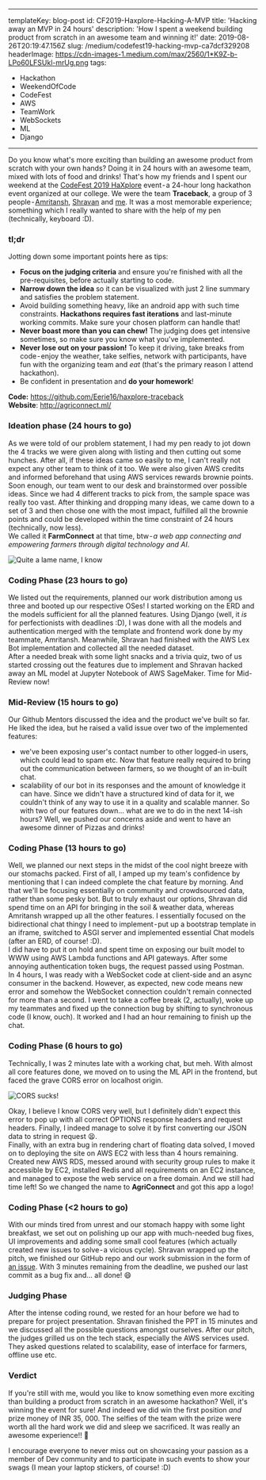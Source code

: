  ---
templateKey: blog-post
id: CF2019-Haxplore-Hacking-A-MVP
title: 'Hacking away an MVP in 24 hours'
description: 'How I spent a weekend building product from scratch in an awesome team and winning it!'
date: 2019-08-26T20:19:47.156Z
slug: /medium/codefest19-hacking-mvp-ca7dcf329208
headerImage: https://cdn-images-1.medium.com/max/2560/1*K9Z-b-LPo60LFSUkl-mrUg.png
tags:
  - Hackathon
  - WeekendOfCode
  - CodeFest
  - AWS
  - TeamWork
  - WebSockets
  - ML
  - Django

---

Do you know what's more exciting than building an awesome product from scratch with your own hands? Doing it in 24 hours with an awesome team, mixed with lots of food and drinks! That's how my friends and I spent our weekend at the [CodeFest 2019 HaXplore](https://codefest.tech/haxplore) event - a 24-hour long hackathon event organized at our college. We were the team **Traceback**, a group of 3 people - [Amritansh](https://github.com/Eerie16), [Shravan](https://github.com/BAJUKA) and [me](https://shivanshs9.me/).
It was a most memorable experience; something which I really wanted to share with the help of my pen (technically, keyboard :D).

### tl;dr
Jotting down some important points here as tips:
- **Focus on the judging criteria** and ensure you're finished with all the pre-requisites, before actually starting to code. 
- **Narrow down the idea** so it can be visualized with just 2 line summary and satisfies the problem statement.
- Avoid building something heavy, like an android app with such time constraints. **Hackathons requires fast iterations** and last-minute working commits. Make sure your chosen platform can handle that!
- **Never boast more than you can chew!** The judging does get intensive sometimes, so make sure you know what you've implemented.
- **Never lose out on your passion!** To keep it driving, take breaks from code - enjoy the weather, take selfies, network with participants, have fun with the organizing team and *eat* (that's the primary reason I attend hackathon).
- Be confident in presentation and **do your homework**!

**Code:** https://github.com/Eerie16/haxplore-traceback  
**Website**: http://agriconnect.ml/

### Ideation phase (24 hours to go)
As we were told of our problem statement, I had my pen ready to jot down the 4 tracks we were given along with listing and then cutting out some hunches. After all, if these ideas came so easily to me, I can't really not expect any other team to think of it too. We were also given AWS credits and informed beforehand that using AWS services rewards brownie points.  
Soon enough, our team went to our desk and brainstormed over possible ideas. Since we had 4 different tracks to pick from, the sample space was really too vast. After thinking and dropping many ideas, we came down to a set of 3 and then chose one with the most impact, fulfilled all the brownie points and could be developed within the time constraint of 24 hours (technically, now less).  
We called it **FarmConnect** at that time, btw - *a web app connecting and empowering farmers through digital technology and AI*.

![Quite a lame name, I know](https://pics.me.me/hello-my-name-i-s-lame-o-44142971.png)

### Coding Phase (23 hours to go)
We listed out the requirements, planned our work distribution among us three and booted up our respective OSes! I started working on the ERD and the models sufficient for all the planned features. Using Django (well, it *is* for perfectionists with deadlines :D), I was done with all the models and authentication merged with the template and frontend work done by my teammate, Amritansh. Meanwhile, Shravan had finished with the AWS Lex Bot implementation and collected all the needed dataset.  
After a needed break with some light snacks and a trivia quiz, two of us started crossing out the features due to implement and Shravan hacked away an ML model at Jupyter Notebook of AWS SageMaker. Time for Mid-Review now!

### Mid-Review (15 hours to go)
Our Github Mentors discussed the idea and the product we've built so far. He liked the idea, but he raised a valid issue over two of the implemented features:
- we've been exposing user's contact number to other logged-in users, which could lead to spam etc. Now that feature really required to bring out the communication between farmers, so we thought of an in-built chat.
- scalability of our bot in its responses and the amount of knowledge it can have. Since we didn't have a structured kind of data for it, we couldn't think of any way to use it in a quality and scalable manner.
So with two of our features down… what are we to do in the next 14-ish hours? Well, we pushed our concerns aside and went to have an awesome dinner of Pizzas and drinks!

### Coding Phase (13 hours to go)
Well, we planned our next steps in the midst of the cool night breeze with our stomachs packed. First of all, I amped up my team's confidence by mentioning that I can indeed complete the chat feature by morning. And that we'll be focusing essentially on community and crowdsourced data, rather than some pesky bot. But to truly exhaust our options, Shravan did spend time on an API for bringing in the soil & weather data, whereas Amritansh wrapped up all the other features. I essentially focused on the bidirectional chat thingy I need to implement - put up a bootstrap template in an iframe, switched to ASGI server and implemented essential Chat models (after an ERD, of course! :D).  
I did have to put it on hold and spent time on exposing our built model to WWW using AWS Lambda functions and API gateways. After some annoying authentication token bugs, the request passed using Postman.   
In 4 hours, I was ready with a WebSocket code at client-side and an async consumer in the backend. However, as expected, new code means new error and somehow the WebSocket connection couldn't remain connected for more than a second. I went to take a coffee break (2, actually), woke up my teammates and fixed up the connection bug by shifting to synchronous code (I know, ouch). It worked and I had an hour remaining to finish up the chat.

### Coding Phase (6 hours to go)
Technically, I was 2 minutes late with a working chat, but meh. With almost all core features done, we moved on to using the ML API in the frontend, but faced the grave CORS error on localhost origin.

![CORS sucks!](https://pics.me.me/ajax-request-api-cross-origin-request-blocked-the-same-origin-polic-42771586.png)

Okay, I believe I know CORS very well, but I definitely didn't expect this error to pop up with all correct OPTIONS response headers and request headers. Finally, I indeed manage to solve it by first converting our JSON data to string in request 😫.  
Finally, with an extra bug in rendering chart of floating data solved, I moved on to deploying the site on AWS EC2 with less than 4 hours remaining. Created new AWS RDS, messed around with security group rules to make it accessible by EC2, installed Redis and all requirements on an EC2 instance, and managed to expose the web service on a free domain. And we still had time left! So we changed the name to **AgriConnect** and got this app a logo!

### Coding Phase (<2 hours to go)
With our minds tired from unrest and our stomach happy with some light breakfast, we set out on polishing up our app with much-needed bug fixes, UI improvements and adding some small cool features (which actually created new issues to solve - a vicious cycle). Shravan wrapped up the pitch, we finished our GitHub repo and our work submission in the form of [an issue](https://github.com/codefest-iit-bhu/haxplore-submissions/issues/14). With 3 minutes remaining from the deadline, we pushed our last commit as a bug fix and… all done! 😄

### Judging Phase
After the intense coding round, we rested for an hour before we had to prepare for project presentation. Shravan finished the PPT in 15 minutes and we discussed all the possible questions amongst ourselves. After our pitch, the judges grilled us on the tech stack, especially the AWS services used. They asked questions related to scalability, ease of interface for farmers, offline use etc.

### Verdict
If you're still with me, would you like to know something even more exciting than building a product from scratch in an awesome hackathon? Well, it's winning the event for sure! And indeed we did win the first position *and* prize money of INR 35, 000. The selfies of the team with the prize were worth all the hard work we did and sleep we sacrificed. It was really an awesome experience!! 🎉

I encourage everyone to never miss out on showcasing your passion as a member of Dev community and to participate in such events to show your swags (I mean your laptop stickers, of course! :D)
